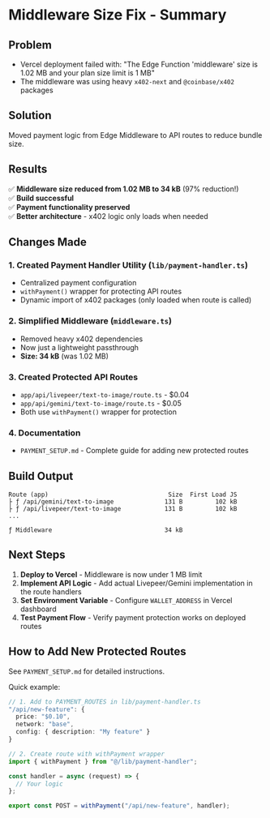# Middleware Size Fix - Summary

## Problem
- Vercel deployment failed with: "The Edge Function 'middleware' size is 1.02 MB and your plan size limit is 1 MB"
- The middleware was using heavy `x402-next` and `@coinbase/x402` packages

## Solution
Moved payment logic from Edge Middleware to API routes to reduce bundle size.

## Results
✅ **Middleware size reduced from 1.02 MB to 34 kB** (97% reduction!)  
✅ **Build successful**  
✅ **Payment functionality preserved**  
✅ **Better architecture** - x402 logic only loads when needed

## Changes Made

### 1. Created Payment Handler Utility (`lib/payment-handler.ts`)
- Centralized payment configuration
- `withPayment()` wrapper for protecting API routes
- Dynamic import of x402 packages (only loaded when route is called)

### 2. Simplified Middleware (`middleware.ts`)
- Removed heavy x402 dependencies
- Now just a lightweight passthrough
- **Size: 34 kB** (was 1.02 MB)

### 3. Created Protected API Routes
- `app/api/livepeer/text-to-image/route.ts` - $0.04
- `app/api/gemini/text-to-image/route.ts` - $0.05
- Both use `withPayment()` wrapper for protection

### 4. Documentation
- `PAYMENT_SETUP.md` - Complete guide for adding new protected routes

## Build Output
```
Route (app)                                 Size  First Load JS
├ ƒ /api/gemini/text-to-image              131 B         102 kB
├ ƒ /api/livepeer/text-to-image            131 B         102 kB
...

ƒ Middleware                               34 kB
```

## Next Steps

1. **Deploy to Vercel** - Middleware is now under 1 MB limit
2. **Implement API Logic** - Add actual Livepeer/Gemini implementation in the route handlers
3. **Set Environment Variable** - Configure `WALLET_ADDRESS` in Vercel dashboard
4. **Test Payment Flow** - Verify payment protection works on deployed routes

## How to Add New Protected Routes

See `PAYMENT_SETUP.md` for detailed instructions.

Quick example:
```typescript
// 1. Add to PAYMENT_ROUTES in lib/payment-handler.ts
"/api/new-feature": {
  price: "$0.10",
  network: "base",
  config: { description: "My feature" }
}

// 2. Create route with withPayment wrapper
import { withPayment } from "@/lib/payment-handler";

const handler = async (request) => {
  // Your logic
};

export const POST = withPayment("/api/new-feature", handler);
```

